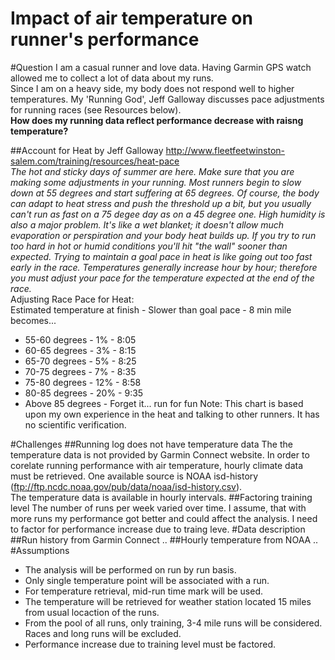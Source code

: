 Impact of air temperature on runner's performance
=================================================

#Question
I am a casual runner and love data.  Having Garmin GPS watch allowed me to collect a lot of data about my runs.  
Since I am on a heavy side, my body does not respond well to higher temperatures. 
My 'Running God', Jeff Galloway discusses pace adjustments for running races (see Resources below).  
**How does my running data reflect performance decrease with raisng temperature?**

##Account for Heat by Jeff Galloway
http://www.fleetfeetwinston-salem.com/training/resources/heat-pace  
_The hot and sticky days of summer are here. Make sure that you are making some adjustments in your running. Most runners begin to slow down at 55 degrees and start suffering at 65 degrees. Of course, the body can adapt to heat stress and push the threshold up a bit, but you usually can't run as fast on a 75 degee day as on a 45 degree one. High humidity is also a major problem. It's like a wet blanket; it doesn't allow much evaporation or perspiration and your body heat builds up.
If you try to run too hard in hot or humid conditions you'll hit "the wall" sooner than expected. Trying to maintain a goal pace in heat is like going out too fast early in the race. Temperatures generally increase hour by hour; therefore you must adjust your pace for the temperature expected at the end of the race._  
Adjusting Race Pace for Heat:  
Estimated temperature at finish - Slower than goal pace - 8 min mile becomes... 
* 55-60 degrees - 1% - 8:05
* 60-65 degrees - 3% - 8:15
* 65-70 degrees - 5% - 8:25
* 70-75 degrees - 7% - 8:35
* 75-80 degrees - 12% - 8:58
* 80-85 degrees - 20% - 9:35
* Above 85 degrees - Forget it... run for fun
Note: This chart is based upon my own experience in the heat and talking to other runners. It has no scientific verification.

#Challenges
##Running log does not have temperature data
The the temperature data is not provided by Garmin Connect website.  In order to corelate running performance with air temperature, hourly climate data must be retrieved.  One available source is NOAA isd-history (ftp://ftp.ncdc.noaa.gov/pub/data/noaa/isd-history.csv).  
The temperature data is available in hourly intervals.
##Factoring training level
The number of runs per week varied over time.  I assume, that with more runs my performance got better and could affect the analysis.  I need to factor for performance increase due to traing leve.
#Data description
##Run history from Garmin Connect
..
##Hourly temperature from NOAA
..
#Assumptions
* The analysis will be performed on run by run basis.
* Only single temperature point will be associated with a run.
* For temperature retrieval, mid-run time mark will be used.
* The temperature will be retrieved for weather station located 15 miles from usual locaction of the runs.
* From the pool of all runs, only training, 3-4 mile runs will be considered.  Races and long runs will be excluded.
* Performance increase due to training level must be factored.

<change>
